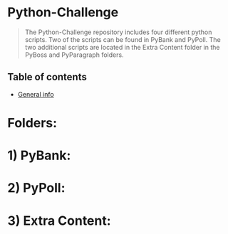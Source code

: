 # Python-Challenge
> The Python-Challenge repository includes four different python scripts. Two of the scripts can be found in PyBank and PyPoll. The two additional scripts are located in the Extra   Content folder in the PyBoss and PyParagraph folders.

## Table of contents
* [General info](#general-info)


# Folders:



# 1) PyBank:



# 2) PyPoll:



# 3) Extra Content:
